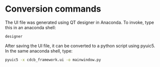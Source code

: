 # Conversion commands

The UI file was generated using QT designer in Anaconda. To invoke, type this in an anaconda shell:

```bash
designer
```

After saving the UI file, it can be converted to a python script using pyuic5. In the same anaconda shell, type:

```bash
pyuic5 -x cdcb_framework.ui -o mainwindow.py
```
